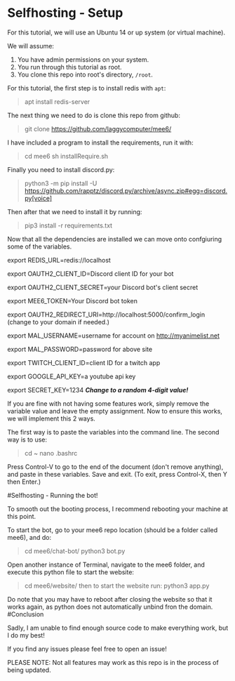 # Selfhosting - Setup


For this tutorial, we will use an Ubuntu 14 or up system (or virtual machine).

We will assume:
1. You have admin permissions on your system.
2. You run through this tutorial as root.
3. You clone this repo into root's directory, `/root`.

For this tutorial, 
the first step is to install redis with `apt`:
>apt install redis-server

The next thing we need to do is clone this repo from github:
>git clone https://github.com/laggycomputer/mee6/

I have included a program to install the requirements, run it with:
>cd mee6
>sh installRequire.sh

Finally you need to install discord.py:
>python3 -m pip install -U https://github.com/rapptz/discord.py/archive/async.zip#egg=discord.py[voice]

Then after that we need to install it by running:
>pip3 install -r requirements.txt

Now that all the dependencies are installed we can move onto confgiuring some of the variables.

export REDIS_URL=redis://localhost 

export OAUTH2_CLIENT_ID=Discord client ID for your bot

export OAUTH2_CLIENT_SECRET=your Discord bot's client secret

export MEE6_TOKEN=Your Discord bot token

export OAUTH2_REDIRECT_URI=http://localhost:5000/confirm_login (change to your domain if needed.)

export MAL_USERNAME=username for account on http://myanimelist.net

export MAL_PASSWORD=password for above site

export TWITCH_CLIENT_ID=client ID for a twitch app

export GOOGLE_API_KEY=a youtube api key

export SECRET_KEY=1234 ***Change to a random 4-digit value!***

If you are fine with not having some features work, simply remove the variable value and leave the empty assignment.
Now to ensure this works, we will implement this 2 ways.

The first way is to paste the variables into the command line.
The second way is to use:
>cd ~
>nano .bashrc

Press Control-V to go to the end of the document (don't remove anything), and paste in these variables. Save and exit.
(To exit, press Control-X, then Y then Enter.)


#Selfhosting - Running the bot!

To smooth out the booting process, I recommend rebooting your machine at this point.

To start the bot, go to your mee6 repo location (should be a folder called mee6), and do:
>cd mee6/chat-bot/
>python3 bot.py


Open another instance of Terminal, navigate to the mee6 folder, and execute this python file to start the website:
>cd mee6/website/
then to start the website run:
>python3 app.py

Do note that you may have to reboot after closing the website so that it works again, 
as python does not automatically unbind fron the domain.
#Conclusion

Sadly, I am unable to find enough source code to make everything work, but I do my best!

If you find any issues please feel free to open an issue!


PLEASE NOTE: Not all features may work as this repo is in the process of being updated.

